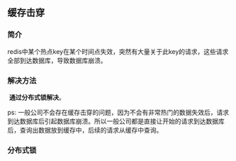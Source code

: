 ## 缓存击穿

### 简介

​	redis中某个热点key在某个时间点失效，突然有大量关于此key的请求，这些请求全部到达数据库，导致数据库崩溃。

### 解决方法

​	**通过分布式锁解决**。

ps:	一般公司不会存在缓存击穿的问题，因为不会有非常热门的数据失效后，请求到达数据库后引起数据库崩溃。所以一般公司都是直接让开始的请求到达数据库后，查询出数据放到缓存中，后续的请求从缓存中查询。

### 分布式锁

